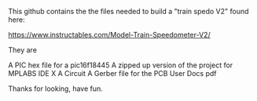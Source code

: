 This github contains the the files needed to build a "train spedo V2" found here:

https://www.instructables.com/Model-Train-Speedometer-V2/

They are

A PIC hex file for a pic16f18445
A zipped up version of the project for MPLABS IDE X
A Circuit
A Gerber file for the PCB
User Docs pdf

Thanks for looking, have fun.

